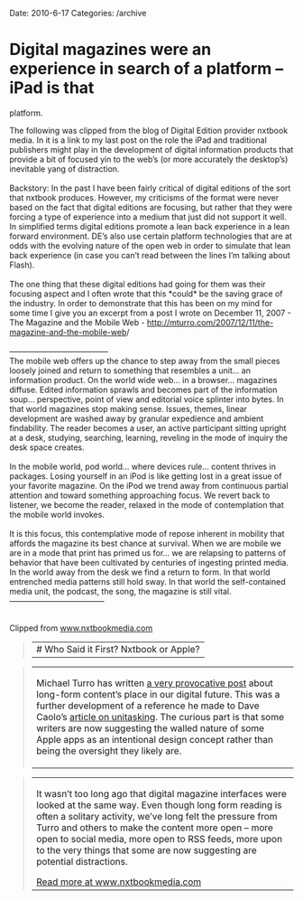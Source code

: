 Date: 2010-6-17
Categories: /archive

# Digital magazines were an experience in search of a platform – iPad is that
  platform.

<div class="Clog_Commentary_Wrap"><div class="Clog_Post_Text"><p>The following was clipped from the blog of Digital Edition provider nxtbook media. In it is a link to my last post on the role the iPad and traditional publishers might play in the development of digital information products that provide a bit of focused yin to the web&#8217;s (or more accurately the desktop&#8217;s) inevitable yang of distraction. <br />
<br />
Backstory: In the past I have been fairly critical of digital editions of the sort that nxtbook produces. However, my criticisms of the format were never based on the fact that digital editions are focusing, but rather that they were forcing a type of experience into a medium that just did not support it well. In simplified terms digital editions promote a lean back experience in a lean forward environment.  DE&#8217;s also use certain platform technologies that are at odds with the evolving nature of the open web in order to simulate that lean back experience (in case you can&#8217;t read between the lines I&#8217;m talking about Flash). <br />
<br />
The one thing that these digital editions had going for them was their focusing aspect and I often wrote that this *could* be the saving grace of the industry. In order to demonstrate that this has been on my mind for some time I give you an excerpt from a post I wrote on December 11, 2007 - The Magazine and the Mobile Web - <a href="http://mturro.com/2007/12/11/the-magazine-and-the-mobile-web" rel="nofollow" >http://mturro.com/2007/12/11/the-magazine-and-the-mobile-web</a>/ <br />
<br />
&#8212;&#8212;&#8212;&#8212;&#8212;&#8212;&#8212;&#8212;&#8212;&#8212;&#8212;&#8212;&#8211;<br />
The mobile web offers up the chance to step away from the small pieces loosely joined and return to something that resembles a unit… an information product. On the world wide web… in a browser… magazines diffuse. Edited information sprawls and becomes part of the information soup… perspective, point of view and editorial voice splinter into bytes. In that world magazines stop making sense. Issues, themes, linear development are washed away by granular expedience and ambient findability. The reader becomes a user, an active participant sitting upright at a desk, studying, searching, learning, reveling in the mode of inquiry the desk space creates.<br />
<br />
In the mobile world, pod world… where devices rule… content thrives in packages. Losing yourself in an iPod is like getting lost in a great issue of your favorite magazine. On the iPod we trend away from continuous partial attention and toward something approaching focus. We revert back to listener, we become the reader, relaxed in the mode of contemplation that the mobile world invokes.<br />
<br />
It is this focus, this contemplative mode of repose inherent in mobility that affords the magazine its best chance at survival. When we are mobile we are in a mode that print has primed us for… we are relapsing to patterns of behavior that have been cultivated by centuries of ingesting printed media. In the world away from the desk we find a return to form. In that world entrenched media patterns still hold sway. In that world the self-contained media unit, the podcast, the song, the magazine is still vital.  <br />
&#8212;&#8212;&#8212;&#8212;&#8212;&#8212;&#8212;&#8212;&#8212;&#8212;&#8212;&#8212;<br />
<br />
</p></div></div><div class="Clog_Content_Outer"><!-- BEGIN_CLOG_CONTENT ID: E73959E2-D430-4B73-8FFF-6E7329F095AA CLOGS.CLIPMARKS.COM --><div class="Clog_Top_Wrap"><div class="Clog_Source_First"><span>Clipped from <a rel="clipsource"  title="http://www.nxtbookmedia.com/blog/2010/06/16/who-said-it-first-nxtbook-or-apple/?utm_source=feedburner&amp;utm_medium=feed&amp;utm_campaign=Feed%3A+NXTblog+%28NXTblog%29" href="http://www.nxtbookmedia.com/blog/2010/06/16/who-said-it-first-nxtbook-or-apple/?utm_source=feedburner&amp;utm_medium=feed&amp;utm_campaign=Feed%3A+NXTblog+%28NXTblog%29">www.nxtbookmedia.com</a></span></div></div><div class="Clog_Middle_Wrap"><blockquote class="Clog_Content_Item" cite="http://www.nxtbookmedia.com/blog/2010/06/16/who-said-it-first-nxtbook-or-apple/?utm_source=feedburner&amp;utm_medium=feed&amp;utm_campaign=Feed%3A+NXTblog+%28NXTblog%29"><table cellpadding="0" cellspacing="0"><tr><td># Who Said it First? Nxtbook or Apple?</td></tr></table></blockquote><div class="Clog_Content_Hr"></div><blockquote class="Clog_Content_Item" cite="http://www.nxtbookmedia.com/blog/2010/06/16/who-said-it-first-nxtbook-or-apple/?utm_source=feedburner&amp;utm_medium=feed&amp;utm_campaign=Feed%3A+NXTblog+%28NXTblog%29"><table cellpadding="0" cellspacing="0"><tr><td><p>Michael Turro has written <a rel="nofollow" href="http://mturro.amplify.com/2010/06/11/publishing-ipad-and-the-strategies-of-self-control/?utm_source=feedburner&amp;utm_medium=feed&amp;utm_campaign=Feed%3A+mturro+%28%5bin+plain+sight%5d%29">a very provocative post</a> about long-form content&#8217;s place in our digital future. This was a further development of a reference he made to Dave Caolo&#8217;s <a rel="nofollow" href="http://www.tuaw.com/2010/06/15/in-praise-of-unitasking/">article on unitasking</a>. The curious part is that some writers are now suggesting the walled nature of some Apple apps as an intentional design concept rather than being the oversight they likely are.</p></td></tr></table></blockquote><div class="Clog_Content_Hr"></div><blockquote class="Clog_Content_Item" cite="http://www.nxtbookmedia.com/blog/2010/06/16/who-said-it-first-nxtbook-or-apple/?utm_source=feedburner&amp;utm_medium=feed&amp;utm_campaign=Feed%3A+NXTblog+%28NXTblog%29"><table cellpadding="0" cellspacing="0"><tr><td><p>It wasn&#8217;t too long ago that digital magazine interfaces were looked at the same way. Even though long form reading is often a solitary activity, we&#8217;ve long felt the pressure from Turro and others to make the content more open &#8211; more open to social media, more open to RSS feeds, more upon to the very things that some are now suggesting are potential distractions.</p><span class="Clog_Source_Button"><a rel="clipsource"  title="http://www.nxtbookmedia.com/blog/2010/06/16/who-said-it-first-nxtbook-or-apple/?utm_source=feedburner&amp;utm_medium=feed&amp;utm_campaign=Feed%3A+NXTblog+%28NXTblog%29" href="http://www.nxtbookmedia.com/blog/2010/06/16/who-said-it-first-nxtbook-or-apple/?utm_source=feedburner&amp;utm_medium=feed&amp;utm_campaign=Feed%3A+NXTblog+%28NXTblog%29">Read more at www.nxtbookmedia.com</a></span></td></tr></table></blockquote></div><div class="Clog_Bottom_Wrap">&nbsp;</div></div>
